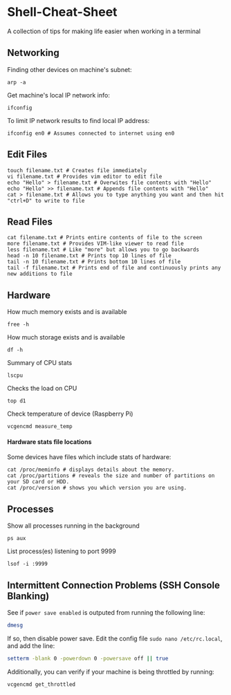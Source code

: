 # Shell-Cheat-Sheet
A collection of tips for making life easier when working in a terminal

## Networking

Finding other devices on machine's subnet:
```
arp -a
```

Get machine's local IP network info:
```
ifconfig
```

To limit IP network results to find local IP address:
```
ifconfig en0 # Assumes connected to internet using en0
```

## Edit Files
```
touch filename.txt # Creates file immediately
vi filename.txt # Provides vim editor to edit file
echo "Hello" > filename.txt # Overwites file contents with "Hello"
echo "Hello" >> filename.txt # Appends file contents with "Hello"
cat > filename.txt # Allows you to type anything you want and then hit "ctrl+D" to write to file
```

## Read Files
```
cat filename.txt # Prints entire contents of file to the screen
more filename.txt # Provides VIM-like viewer to read file
less filename.txt # Like "more" but allows you to go backwards
head -n 10 filename.txt # Prints top 10 lines of file
tail -n 10 filename.txt # Prints bottom 10 lines of file
tail -f filename.txt # Prints end of file and continuously prints any new additions to file
```

## Hardware
How much memory exists and is available
```
free -h
```

How much storage exists and is available
```
df -h
```

Summary of CPU stats
```
lscpu
```

Checks the load on CPU
```
top d1
```

Check temperature of device (Raspberry Pi)
```
vcgencmd measure_temp
```

#### Hardware stats file locations

Some devices have files which include stats of hardware:

```
cat /proc/meminfo # displays details about the memory.
cat /proc/partitions # reveals the size and number of partitions on your SD card or HDD.
cat /proc/version # shows you which version you are using.
```

## Processes

Show all processes running in the background
```
ps aux
```

List process(es) listening to port 9999
```
lsof -i :9999
```

## Intermittent Connection Problems (SSH Console Blanking)

See if `power save enabled` is outputed from running the following line:

```sh
dmesg
```

If so, then disable power save. Edit the config file `sudo nano /etc/rc.local`, and add the line:

```sh
setterm -blank 0 -powerdown 0 -powersave off || true
```

Additionally, you can verify if your machine is being throttled by running:

```sh
vcgencmd get_throttled
```

